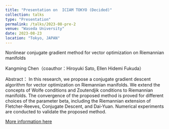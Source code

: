 ```yaml
---
title: "Presentation on  ICIAM TOKYO (Decided)"
collection: talks
type: "Presentation"
permalink: /talks/2023-08-pre-2
venue: "Waseda University"
date: 2023-08-23
location: "Tokyo, JAPAN"
---
```



Nonlinear conjugate gradient method for vector optimization on Riemannian manifolds

Kangming Chen（coauthor：Hiroyuki Sato, Ellen Hidemi Fukuda）

Abstract： In this research, we propose a conjugate gradient descent algorithm for vector optimization on Riemannian manifolds. We extend the concepts of Wolfe conditions and Zoutendjik conditions to Riemannian manifolds. The convergence of the proposed method is proved for different choices of the parameter beta, including the Riemannian extension of Fletcher-Reeves, Conjugate Descent, and Dai-Yuan. Numerical experiments are conducted to validate the proposed method.

[More information here](https://iciam2023.org/registered_data?id=01064)

